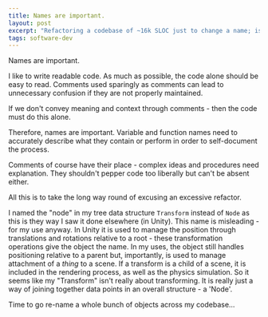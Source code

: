 ```yaml
---
title: Names are important.
layout: post
excerpt: "Refactoring a codebase of ~16k SLOC just to change a name; is it worth it?"
tags: software-dev
---
```


Names are important.

I like to write readable code. As much as possible, the code alone should be
easy to read. Comments used sparingly as comments can lead to unnecessary
confusion if they are not properly maintained.

If we don't convey meaning and context through comments - then the code must do
this alone.

Therefore, names are important. Variable and function names need to accurately
describe what they contain or perform in order to self-document the process.

Comments of course have their place - complex ideas and procedures need
explanation. They shouldn't pepper code too liberally but can't be absent either.

All this is to take the long way round of excusing an excessive refactor.

I named the "node" in my tree data structure `Transform` instead of `Node` as
this is they way I saw it done elsewhere (in Unity). This name is misleading -
for my use anyway. In Unity it is used to manage the position through
translations and rotations relative to a root - these transformation operations
give the object the name. In my uses, the object still handles positioning
relative to a parent but, importantly, is used to manage attachment of a *thing*
to a scene. If a transform is a child of a scene, it is included in the
rendering process, as well as the physics simulation. So it seems like my
"Transform" isn't really about transforming. It is really just a way of joining
together data points in an overall structure - a 'Node'.

Time to go re-name a whole bunch of objects across my codebase...
